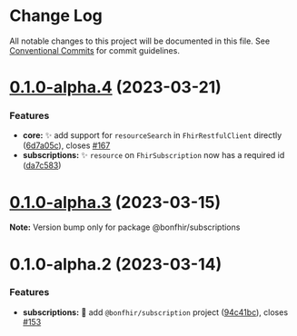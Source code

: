 # Change Log

All notable changes to this project will be documented in this file.
See [Conventional Commits](https://conventionalcommits.org) for commit guidelines.

# [0.1.0-alpha.4](https://github.com/bonfhir/bonfhir/compare/@bonfhir/subscriptions@0.1.0-alpha.3...@bonfhir/subscriptions@0.1.0-alpha.4) (2023-03-21)


### Features

* **core:** :sparkles: add support for `resourceSearch` in `FhirRestfulClient` directly ([6d7a05c](https://github.com/bonfhir/bonfhir/commit/6d7a05cfad72d3e2543fc8c21580959e11e0e644)), closes [#167](https://github.com/bonfhir/bonfhir/issues/167)
* **subscriptions:** :sparkles: `resource` on `FhirSubscription` now has a required id ([da7c583](https://github.com/bonfhir/bonfhir/commit/da7c58306ad0b24cff017f855c427cad63d3bdd4))





# [0.1.0-alpha.3](https://github.com/bonfhir/bonfhir/compare/@bonfhir/subscriptions@0.1.0-alpha.2...@bonfhir/subscriptions@0.1.0-alpha.3) (2023-03-15)

**Note:** Version bump only for package @bonfhir/subscriptions





# 0.1.0-alpha.2 (2023-03-14)


### Features

* **subscriptions:** :tada: add `@bonfhir/subscription` project ([94c41bc](https://github.com/bonfhir/bonfhir/commit/94c41bc542faf7da32613df17dcd58899cc42a9d)), closes [#153](https://github.com/bonfhir/bonfhir/issues/153)
